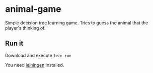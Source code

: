 # animal-game

Simple decision tree learning game.
Tries to guess the animal that the player's thinking of.

## Run it

Download and execute `lein run`

You need [leiningen](http://leiningen.org/) installed.
